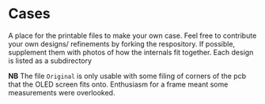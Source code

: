 # Cases

A place for the printable files to make your own case. Feel free to contribute your own designs/ refinements by forking the respository. If possible, supplement them with photos of how the internals fit together. Each design is listed as a subdirectory

**NB** The file `Original` is only usable with some filing of corners of the pcb that the OLED screen fits onto. Enthusiasm for a frame meant some measurements were overlooked. 

